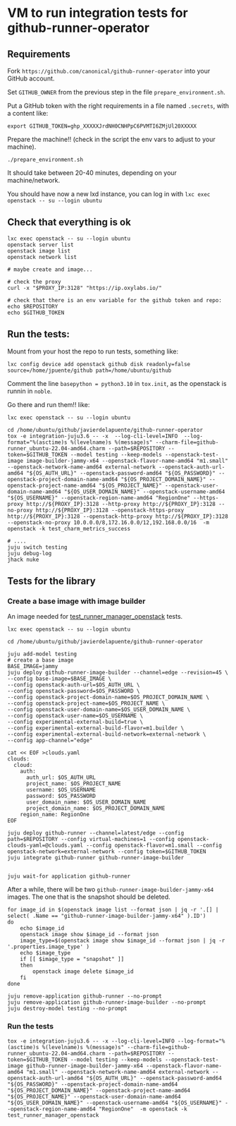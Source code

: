 # VM to run integration tests for github-runner-operator

## Requirements

Fork `https://github.com/canonical/github-runner-operator` into your GitHub account.

Set `GITHUB_OWNER` from the previous step in the file `prepare_environment.sh`.

Put a GitHub token with the right requirements in a file named `.secrets`, with a content like:
```
export GITHUB_TOKEN=ghp_XXXXXJrdNH0CNHPpC6PVMTI6ZMjUl20XXXXX
```

Prepare the machine!! (check in the script the env vars to adjust to your machine).

```
./prepare_environment.sh
```

It should take between 20-40 minutes, depending on your machine/network.

You should have now a new lxd instance, you can log in with `lxc exec openstack -- su --login ubuntu`

## Check that everything is ok

```
lxc exec openstack -- su --login ubuntu
openstack server list
openstack image list
openstack network list

# maybe create and image...

# check the proxy
curl -x "$PROXY_IP:3128" "https://ip.oxylabs.io/"

# check that there is an env variable for the github token and repo:
echo $REPOSITORY
echo $GITHUB_TOKEN

```

## Run the tests:

Mount from your host the repo to run tests, something like:
```
lxc config device add openstack github disk readonly=false source=/home/jpuente/github path=/home/ubuntu/github
```

Comment the line `basepython = python3.10` in `tox.init`, as the openstack is runnin in `noble`.

Go there and run them!! like:

```
lxc exec openstack -- su --login ubuntu

cd /home/ubuntu/github/javierdelapuente/github-runner-operator
tox -e integration-juju3.6 -- -x  --log-cli-level=INFO  --log-format="%(asctime)s %(levelname)s %(message)s" --charm-file=github-runner_ubuntu-22.04-amd64.charm --path=$REPOSITORY --token=$GITHUB_TOKEN --model testing --keep-models --openstack-test-image image-builder-jammy-x64 --openstack-flavor-name-amd64 "m1.small" --openstack-network-name-amd64 external-network --openstack-auth-url-amd64 "${OS_AUTH_URL}" --openstack-password-amd64 "${OS_PASSWORD}" --openstack-project-domain-name-amd64 "${OS_PROJECT_DOMAIN_NAME}" --openstack-project-name-amd64 "${OS_PROJECT_NAME}" --openstack-user-domain-name-amd64 "${OS_USER_DOMAIN_NAME}" --openstack-username-amd64 "${OS_USERNAME}" --openstack-region-name-amd64 "RegionOne" --https-proxy http://${PROXY_IP}:3128 --http-proxy http://${PROXY_IP}:3128 --no-proxy http://${PROXY_IP}:3128 --openstack-https-proxy http://${PROXY_IP}:3128 --openstack-http-proxy http://${PROXY_IP}:3128  --openstack-no-proxy 10.0.0.0/8,172.16.0.0/12,192.168.0.0/16  -m openstack -k test_charm_metrics_success

# ....
juju switch testing
juju debug-log
jhack nuke
```


## Tests for the library

### Create a base image with image builder

An image needed for [test_runner_manager_openstack](https://github.com/canonical/github-runner-operator/blob/main/tests/integration/test_runner_manager_openstack.py) tests.

```
lxc exec openstack -- su --login ubuntu
```

```
cd /home/ubuntu/github/javierdelapuente/github-runner-operator

juju add-model testing
# create a base image
BASE_IMAGE=jammy
juju deploy github-runner-image-builder --channel=edge --revision=45 \
--config base-image=$BASE_IMAGE \
--config openstack-auth-url=$OS_AUTH_URL \
--config openstack-password=$OS_PASSWORD \
--config openstack-project-domain-name=$OS_PROJECT_DOMAIN_NAME \
--config openstack-project-name=$OS_PROJECT_NAME \
--config openstack-user-domain-name=$OS_USER_DOMAIN_NAME \
--config openstack-user-name=$OS_USERNAME \
--config experimental-external-build=true \
--config experimental-external-build-flavor=m1.builder \
--config experimental-external-build-network=external-network \
--config app-channel="edge"

cat << EOF >clouds.yaml
clouds:
  cloud:
    auth:
      auth_url: $OS_AUTH_URL
      project_name: $OS_PROJECT_NAME
      username: $OS_USERNAME
      password: $OS_PASSWORD
      user_domain_name: $OS_USER_DOMAIN_NAME
      project_domain_name: $OS_PROJECT_DOMAIN_NAME
    region_name: RegionOne
EOF

juju deploy github-runner --channel=latest/edge --config path=$REPOSITORY --config virtual-machines=1 --config openstack-clouds-yaml=@clouds.yaml --config openstack-flavor=m1.small --config openstack-network=external-network --config token=$GITHUB_TOKEN
juju integrate github-runner github-runner-image-builder


juju wait-for application github-runner
```

After a while, there will be two `github-runner-image-builder-jammy-x64` images. The one that is the snapshot should be deleted. 
```
for image_id in $(openstack image list --format json | jq -r '.[] | select( .Name == "github-runner-image-builder-jammy-x64" ).ID')
do
	echo $image_id
	openstack image show $image_id --format json
	image_type=$(openstack image show $image_id --format json | jq -r '.properties.image_type' )
	echo $image_type
	if [[ $image_type = "snapshot" ]]
	then
	    openstack image delete $image_id
	fi
done

juju remove-application github-runner --no-prompt
juju remove-application github-runner-image-builder --no-prompt
juju destroy-model testing --no-prompt
```



### Run the tests

```
tox -e integration-juju3.6 -- -x --log-cli-level=INFO --log-format="%(asctime)s %(levelname)s %(message)s" --charm-file=github-runner_ubuntu-22.04-amd64.charm --path=$REPOSITORY --token=$GITHUB_TOKEN --model testing --keep-models --openstack-test-image github-runner-image-builder-jammy-x64 --openstack-flavor-name-amd64 "m1.small" --openstack-network-name-amd64 external-network --openstack-auth-url-amd64 "${OS_AUTH_URL}" --openstack-password-amd64 "${OS_PASSWORD}" --openstack-project-domain-name-amd64 "${OS_PROJECT_DOMAIN_NAME}" --openstack-project-name-amd64 "${OS_PROJECT_NAME}" --openstack-user-domain-name-amd64 "${OS_USER_DOMAIN_NAME}" --openstack-username-amd64 "${OS_USERNAME}" --openstack-region-name-amd64 "RegionOne"  -m openstack -k test_runner_manager_openstack
```